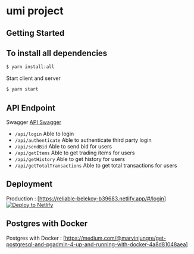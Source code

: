 # umi project

## Getting Started

## To install all dependencies

```bash
$ yarn install:all
```

Start client and server

```bash
$ yarn start
```

## API Endpoint

Swagger [API Swagger](https://app.swaggerhub.com/apis-docs/NATASHASIAAMIN/marketplace/1.0.0#/)

- `/api/login` Able to login
- `/api/authenticate` Able to authenticate third party login
- `/api/sendBid` Able to send bid for users
- `/api/getItems` Able to get trading items for users
- `/api/getHistory` Able to get history for users
- `/api/getTotalTransactions` Able to get total transactions for users


## Deployment
Production : [https://reliable-belekoy-b39683.netlify.app/#/login]
[![Deploy to Netlify](https://www.netlify.com/img/deploy/button.svg)](https://reliable-belekoy-b39683.netlify.app/login)

## Postgres with Docker
Postgres with Docker : [https://medium.com/@marvinjungre/get-postgresql-and-pgadmin-4-up-and-running-with-docker-4a8d81048aea]


